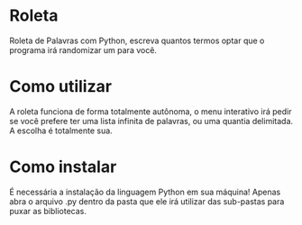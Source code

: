# Roleta 
Roleta de Palavras com Python, escreva quantos termos optar que o programa irá randomizar um para você.

# Como utilizar
A roleta funciona de forma totalmente autônoma, o menu interativo irá pedir se você prefere ter uma lista infinita de palavras, ou uma quantia delimitada. A escolha é totalmente sua.

# Como instalar
É necessária a instalação da linguagem Python em sua máquina! 
Apenas abra o arquivo .py dentro da pasta que ele irá utilizar das sub-pastas para puxar as bibliotecas.
